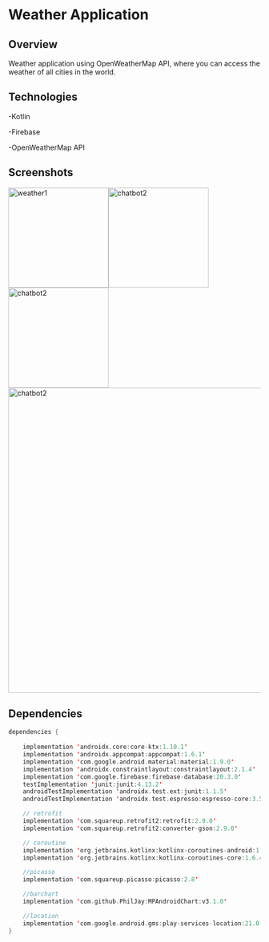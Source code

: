 # Weather Application</p>


## Overview

Weather application using OpenWeatherMap API, where you can access the weather of all cities in the world.

## Technologies

-Kotlin
</p>-Firebase
</p>-OpenWeatherMap API


## Screenshots


<div style="display: flex; flex-wrap: wrap;">
    <img width="200" alt="weather1" src="https://github.com/user-attachments/assets/b6468a86-3a00-4c4b-89f5-cff8c7bc2b68">
    <img width="200" alt="chatbot2" src="https://github.com/user-attachments/assets/f49a9571-58ae-470d-9e77-22e981d51423">
    <img width="200" alt="chatbot2" src="https://github.com/user-attachments/assets/6c4a7f01-7d5f-4cf0-a2a9-e235707b05ff">
    <img width="610" alt="chatbot2" src="https://github.com/user-attachments/assets/1cc427f3-a3e2-4f38-a2d4-373b20dacb48">
</div>


## Dependencies

```kotlin
dependencies {
    
    implementation 'androidx.core:core-ktx:1.10.1'
    implementation 'androidx.appcompat:appcompat:1.6.1'
    implementation 'com.google.android.material:material:1.9.0'
    implementation 'androidx.constraintlayout:constraintlayout:2.1.4'
    implementation 'com.google.firebase:firebase-database:20.3.0'
    testImplementation 'junit:junit:4.13.2'
    androidTestImplementation 'androidx.test.ext:junit:1.1.5'
    androidTestImplementation 'androidx.test.espresso:espresso-core:3.5.1'

    // retrofit
    implementation 'com.squareup.retrofit2:retrofit:2.9.0'
    implementation 'com.squareup.retrofit2:converter-gson:2.9.0'

    // coroutine
    implementation 'org.jetbrains.kotlinx:kotlinx-coroutines-android:1.6.4'
    implementation 'org.jetbrains.kotlinx:kotlinx-coroutines-core:1.6.4'

    //picasso
    implementation 'com.squareup.picasso:picasso:2.8'

    //barchart
    implementation 'com.github.PhilJay:MPAndroidChart:v3.1.0'

    //location
    implementation 'com.google.android.gms:play-services-location:21.0.1'
}

```
